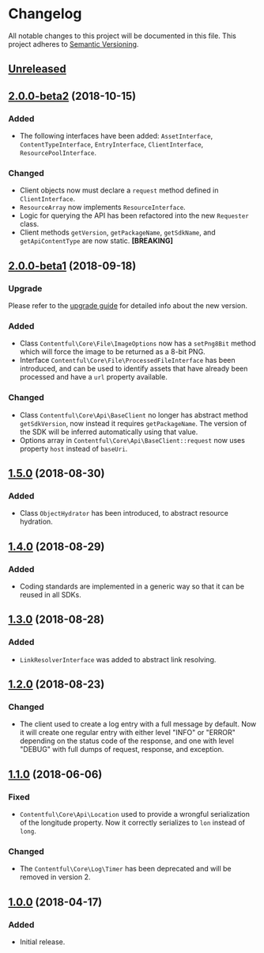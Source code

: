 # Changelog

All notable changes to this project will be documented in this file.
This project adheres to [Semantic Versioning](http://semver.org/).

## [Unreleased](https://github.com/contentful/contentful-core.php/compare/2.0.0-beta2...HEAD)

## [2.0.0-beta2](https://github.com/contentful/contentful-core.php/tree/2.0.0-beta2) (2018-10-15)

### Added

* The following interfaces have been added: `AssetInterface`, `ContentTypeInterface`, `EntryInterface`, `ClientInterface`, `ResourcePoolInterface`.

### Changed

* Client objects now must declare a `request` method defined in `ClientInterface`.
* `ResourceArray` now implements `ResourceInterface`.
* Logic for querying the API has been refactored into the new `Requester` class.
* Client methods `getVersion`, `getPackageName`, `getSdkName`, and `getApiContentType` are now static. **[BREAKING]**

## [2.0.0-beta1](https://github.com/contentful/contentful-core.php/tree/2.0.0-beta1) (2018-09-18)

### Upgrade

Please refer to the [upgrade guide](UPGRADE-2.0.md) for detailed info about the new version.

### Added

* Class `Contentful\Core\File\ImageOptions` now has a `setPng8Bit` method which will force the image to be returned as a 8-bit PNG.
* Interface `Contentful\Core\File\ProcessedFileInterface` has been introduced, and can be used to identify assets that have already been processed and have a `url` property available.

### Changed

* Class `Contentful\Core\Api\BaseClient` no longer has abstract method `getSdkVersion`, now instead it requires `getPackageName`. The version of the SDK will be inferred automatically using that value.
* Options array in `Contentful\Core\Api\BaseClient::request` now uses property `host` instead of `baseUri`.

## [1.5.0](https://github.com/contentful/contentful-core.php/tree/1.5.0) (2018-08-30)

### Added

* Class `ObjectHydrator` has been introduced, to abstract resource hydration.

## [1.4.0](https://github.com/contentful/contentful-core.php/tree/1.4.0) (2018-08-29)

### Added

* Coding standards are implemented in a generic way so that it can be reused in all SDKs.

## [1.3.0](https://github.com/contentful/contentful-core.php/tree/1.3.0) (2018-08-28)

### Added

* `LinkResolverInterface` was added to abstract link resolving.

## [1.2.0](https://github.com/contentful/contentful-core.php/tree/1.2.0) (2018-08-23)

### Changed

* The client used to create a log entry with a full message by default. Now it will create one regular entry with either level "INFO" or "ERROR" depending on the status code of the response, and one with level "DEBUG" with full dumps of request, response, and exception. 

## [1.1.0](https://github.com/contentful/contentful-core.php/tree/1.1.0) (2018-06-06)

### Fixed

* `Contentful\Core\Api\Location` used to provide a wrongful serialization of the longitude property. Now it correctly serializes to `lon` instead of `long`.

### Changed

* The `Contentful\Core\Log\Timer` has been deprecated and will be removed in version 2.

## [1.0.0](https://github.com/contentful/contentful-core.php/tree/1.0.0) (2018-04-17)

### Added

* Initial release.
